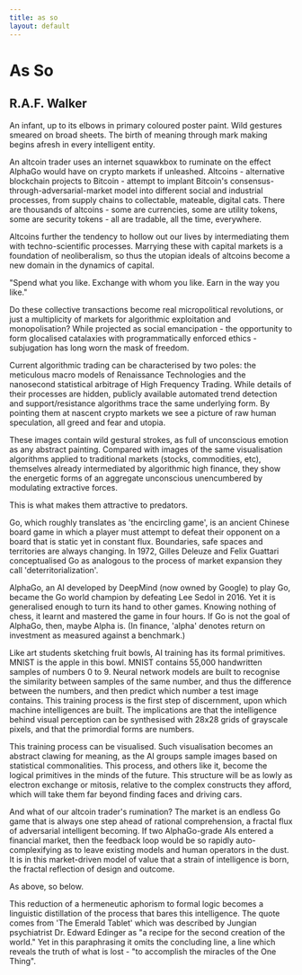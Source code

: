 ```yaml
---
title: as so
layout: default
---
```


# As So
## R.A.F. Walker

An infant, up to its elbows in primary coloured poster paint. Wild gestures smeared on broad sheets. The birth of meaning through mark making begins afresh in every intelligent entity.

An altcoin trader uses an internet squawkbox to ruminate on the effect AlphaGo would have on crypto markets if unleashed. Altcoins - alternative blockchain projects to Bitcoin - attempt to implant Bitcoin\'s consensus-through-adversarial-market model into different social and industrial processes, from supply chains to collectable, mateable, digital cats. There are thousands of altcoins - some are currencies, some are utility tokens, some are security tokens - all are tradable, all the time, everywhere.

Altcoins further the tendency to hollow out our lives by intermediating them with techno-scientific processes. Marrying these with capital markets is a foundation of neoliberalism, so thus the utopian ideals of altcoins become a new domain in the dynamics of capital.

"Spend what you like. Exchange with whom you like. Earn in the way you like."

Do these collective transactions become real micropolitical revolutions, or just a multiplicity of markets for algorithmic exploitation and monopolisation? While projected as social emancipation - the opportunity to form glocalised catalaxies with programmatically enforced ethics - subjugation has long worn the mask of freedom.

Current algorithmic trading can be characterised by two poles: the meticulous macro models of Renaissance Technologies and the nanosecond statistical arbitrage of High Frequency Trading. While details of their processes are hidden, publicly available automated trend detection and support/resistance algorithms trace the same underlying form. By pointing them at nascent crypto markets we see a picture of raw human speculation, all greed and fear and utopia.

These images contain wild gestural strokes, as full of unconscious emotion as any abstract painting. Compared with images of the same visualisation algorithms applied to traditional markets (stocks, commodities, etc), themselves already intermediated by algorithmic high finance, they show the energetic forms of an aggregate unconscious unencumbered by modulating extractive forces.

This is what makes them attractive to predators.

Go, which roughly translates as \'the encircling game\', is an ancient Chinese board game in which a player must attempt to defeat their opponent on a board that is static yet in constant flux. Boundaries, safe spaces and territories are always changing. In 1972, Gilles Deleuze and Felix Guattari conceptualised Go as analogous to the process of market expansion they call \'deterritorialization\'.

AlphaGo, an AI developed by DeepMind (now owned by Google) to play Go, became the Go world champion by defeating Lee Sedol in 2016. Yet it is generalised enough to turn its hand to other games. Knowing nothing of chess, it learnt and mastered the game in four hours. If Go is not the goal of AlphaGo, then, maybe Alpha is. (In finance, 'alpha' denotes return on investment as measured against a benchmark.)

Like art students sketching fruit bowls, AI training has its formal primitives. MNIST is the apple in this bowl. MNIST contains 55,000 handwritten samples of numbers 0 to 9. Neural network models are built to recognise the similarity between samples of the same number, and thus the difference between the numbers, and then predict which number a test image contains. This training process is the first step of discernment, upon which machine intelligences are built. The implications are that the intelligence behind visual perception can be synthesised with 28x28 grids of grayscale pixels, and that the primordial forms are numbers.

This training process can be visualised. Such visualisation becomes an abstract clawing for meaning, as the AI groups sample images based on statistical commonalities. This process, and others like it, become the logical primitives in the minds of the future. This structure will be as lowly as electron exchange or mitosis, relative to the complex constructs they afford, which will take them far beyond finding faces and driving cars.

And what of our altcoin trader's rumination? The market is an endless Go game that is always one step ahead of rational comprehension, a fractal flux of adversarial intelligent becoming. If two AlphaGo-grade AIs entered a financial market, then the feedback loop would be so rapidly auto-complexifying as to leave existing models and human operators in the dust. It is in this market-driven model of value that a strain of intelligence is born, the fractal reflection of design and outcome.

As above, so below.

This reduction of a hermeneutic aphorism to formal logic becomes a linguistic distillation of the process that bares this intelligence. The quote comes from 'The Emerald Tablet' which was described by Jungian psychiatrist Dr. Edward Edinger as "a recipe for the second creation of the world." Yet in this paraphrasing it omits the concluding line, a line which reveals the truth of what is lost - "to accomplish the miracles of the One Thing".
